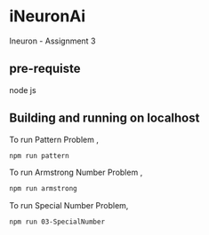 # iNeuronAi

Ineuron - Assignment 3

## pre-requiste

node js

## Building and running on localhost

To run Pattern Problem ,

```sh
npm run pattern
```

To run Armstrong Number Problem ,

```sh
npm run armstrong
```

To run Special Number Problem,

```sh
npm run 03-SpecialNumber
```
